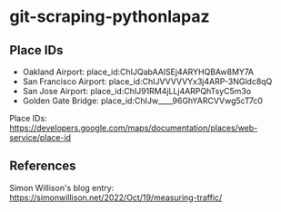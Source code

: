 # git-scraping-pythonlapaz

## Place IDs
* Oakland Airport: place_id:ChIJQabAAlSEj4ARYHQBAw8MY7A
* San Francisco Airport: place_id:ChIJVVVVVYx3j4ARP-3NGldc8qQ
* San Jose Airport: place_id:ChIJ91RM4jLLj4ARPQhTsyC5m3o
* Golden Gate Bridge: place_id:ChIJw____96GhYARCVVwg5cT7c0

Place IDs: https://developers.google.com/maps/documentation/places/web-service/place-id

## References
Simon Willison's blog entry: https://simonwillison.net/2022/Oct/19/measuring-traffic/